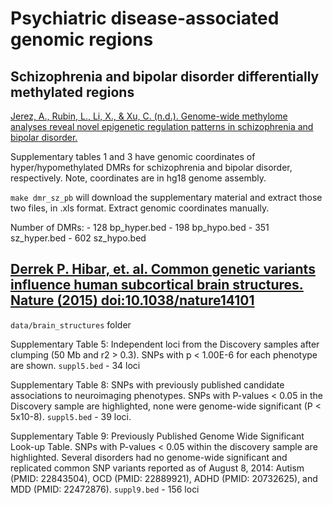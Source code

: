 Psychiatric disease-associated genomic regions
===

Schizophrenia and bipolar disorder differentially methylated regions
---
[Jerez, A., Rubin, L., Li, X., & Xu, C. (n.d.). Genome-wide methylome analyses reveal novel epigenetic regulation patterns in schizophrenia and bipolar disorder.](http://www.hindawi.com/journals/bmri/aa/201587/)

Supplementary tables 1 and 3 have genomic coordinates of  hyper/hypomethylated DMRs for schizophrenia and bipolar disorder, respectively. Note, coordinates are in hg18 genome assembly. 

`make dmr_sz_pb` will download the supplementary material and extract those two files, in .xls format. Extract genomic coordinates manually.

Number of DMRs:
    - 128 bp_hyper.bed
    - 198 bp_hypo.bed
    - 351 sz_hyper.bed
    - 602 sz_hypo.bed


[Derrek P. Hibar, et. al. Common genetic variants influence human subcortical brain structures. Nature (2015) doi:10.1038/nature14101](http://www.nature.com/nature/journal/vaop/ncurrent/full/nature14101.html)
---

`data/brain_structures` folder 

Supplementary Table 5: Independent loci from the Discovery samples after clumping (50 Mb and r2 > 0.3). SNPs with p < 1.00E-6 for each phenotype are shown. `suppl5.bed` - 34 loci

Supplementary Table 8: SNPs with previously published candidate associations to neuroimaging phenotypes. SNPs with P-values < 0.05 in the Discovery sample are highlighted, none were genome-wide significant (P < 5x10-8). `suppl5.bed` - 39 loci.

Supplementary Table 9: Previously Published Genome Wide Significant Look-up Table. SNPs with P-values < 0.05 within the discovery sample are highlighted. Several disorders had no genome-wide significant and replicated common SNP variants reported as of August 8, 2014: Autism (PMID: 22843504), OCD (PMID: 22889921), ADHD (PMID: 20732625), and MDD (PMID: 22472876). `suppl9.bed` - 156 loci